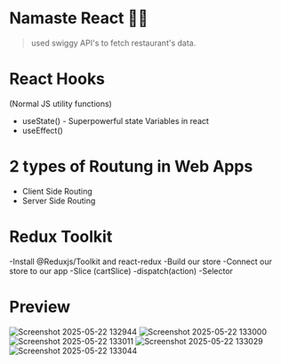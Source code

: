 # Namaste React 🚀🚀
> used swiggy API's to fetch restaurant's data.
# React Hooks
(Normal JS utility functions)
- useState() - Superpowerful state Variables in react
- useEffect()

# 2 types of Routung in Web Apps
- Client Side Routing
- Server Side Routing

# Redux Toolkit
-Install @Reduxjs/Toolkit and react-redux
-Build our store
-Connect our store to our app
-Slice (cartSlice)
-dispatch(action)
-Selector
# Preview
![Screenshot 2025-05-22 132944](https://github.com/user-attachments/assets/8826cf21-48b4-4fd8-8244-8723f0ef440a)
![Screenshot 2025-05-22 133000](https://github.com/user-attachments/assets/8f05036c-9647-4378-9c59-9cf1f3be7e57)
![Screenshot 2025-05-22 133011](https://github.com/user-attachments/assets/91979175-3a35-421e-9822-108057335e28)
![Screenshot 2025-05-22 133029](https://github.com/user-attachments/assets/3dfdf05a-be83-4603-9ff8-d25809f0b0eb)
![Screenshot 2025-05-22 133044](https://github.com/user-attachments/assets/a1ed3de0-abec-48db-b7ab-686d7e866a29)





